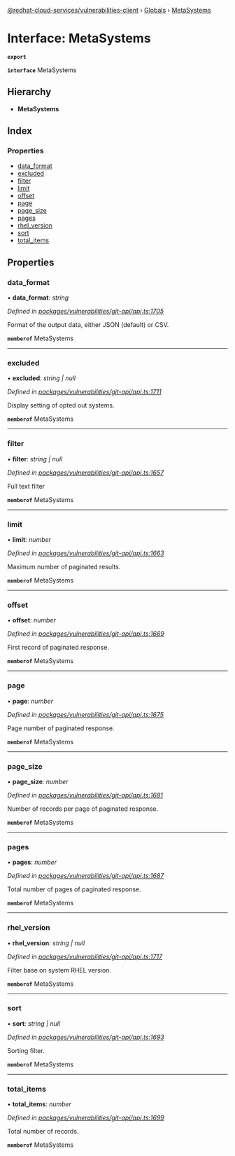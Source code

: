 [@redhat-cloud-services/vulnerabilities-client](../README.md) › [Globals](../globals.md) › [MetaSystems](metasystems.md)

# Interface: MetaSystems

**`export`** 

**`interface`** MetaSystems

## Hierarchy

* **MetaSystems**

## Index

### Properties

* [data_format](metasystems.md#data_format)
* [excluded](metasystems.md#excluded)
* [filter](metasystems.md#filter)
* [limit](metasystems.md#limit)
* [offset](metasystems.md#offset)
* [page](metasystems.md#page)
* [page_size](metasystems.md#page_size)
* [pages](metasystems.md#pages)
* [rhel_version](metasystems.md#rhel_version)
* [sort](metasystems.md#sort)
* [total_items](metasystems.md#total_items)

## Properties

###  data_format

• **data_format**: *string*

*Defined in [packages/vulnerabilities/git-api/api.ts:1705](https://github.com/RedHatInsights/javascript-clients/blob/master/packages/vulnerabilities/git-api/api.ts#L1705)*

Format of the output data, either JSON (default) or CSV.

**`memberof`** MetaSystems

___

###  excluded

• **excluded**: *string | null*

*Defined in [packages/vulnerabilities/git-api/api.ts:1711](https://github.com/RedHatInsights/javascript-clients/blob/master/packages/vulnerabilities/git-api/api.ts#L1711)*

Display setting of opted out systems.

**`memberof`** MetaSystems

___

###  filter

• **filter**: *string | null*

*Defined in [packages/vulnerabilities/git-api/api.ts:1657](https://github.com/RedHatInsights/javascript-clients/blob/master/packages/vulnerabilities/git-api/api.ts#L1657)*

Full text filter

**`memberof`** MetaSystems

___

###  limit

• **limit**: *number*

*Defined in [packages/vulnerabilities/git-api/api.ts:1663](https://github.com/RedHatInsights/javascript-clients/blob/master/packages/vulnerabilities/git-api/api.ts#L1663)*

Maximum number of paginated results.

**`memberof`** MetaSystems

___

###  offset

• **offset**: *number*

*Defined in [packages/vulnerabilities/git-api/api.ts:1669](https://github.com/RedHatInsights/javascript-clients/blob/master/packages/vulnerabilities/git-api/api.ts#L1669)*

First record of paginated response.

**`memberof`** MetaSystems

___

###  page

• **page**: *number*

*Defined in [packages/vulnerabilities/git-api/api.ts:1675](https://github.com/RedHatInsights/javascript-clients/blob/master/packages/vulnerabilities/git-api/api.ts#L1675)*

Page number of paginated response.

**`memberof`** MetaSystems

___

###  page_size

• **page_size**: *number*

*Defined in [packages/vulnerabilities/git-api/api.ts:1681](https://github.com/RedHatInsights/javascript-clients/blob/master/packages/vulnerabilities/git-api/api.ts#L1681)*

Number of records per page of paginated response.

**`memberof`** MetaSystems

___

###  pages

• **pages**: *number*

*Defined in [packages/vulnerabilities/git-api/api.ts:1687](https://github.com/RedHatInsights/javascript-clients/blob/master/packages/vulnerabilities/git-api/api.ts#L1687)*

Total number of pages of paginated response.

**`memberof`** MetaSystems

___

###  rhel_version

• **rhel_version**: *string | null*

*Defined in [packages/vulnerabilities/git-api/api.ts:1717](https://github.com/RedHatInsights/javascript-clients/blob/master/packages/vulnerabilities/git-api/api.ts#L1717)*

Filter base on system RHEL version.

**`memberof`** MetaSystems

___

###  sort

• **sort**: *string | null*

*Defined in [packages/vulnerabilities/git-api/api.ts:1693](https://github.com/RedHatInsights/javascript-clients/blob/master/packages/vulnerabilities/git-api/api.ts#L1693)*

Sorting filter.

**`memberof`** MetaSystems

___

###  total_items

• **total_items**: *number*

*Defined in [packages/vulnerabilities/git-api/api.ts:1699](https://github.com/RedHatInsights/javascript-clients/blob/master/packages/vulnerabilities/git-api/api.ts#L1699)*

Total number of records.

**`memberof`** MetaSystems
